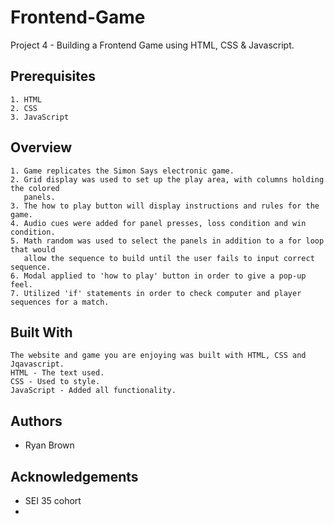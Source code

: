 # Frontend-Game
Project 4 - Building a Frontend Game using HTML, CSS &amp; Javascript.

## Prerequisites
	1. HTML
	2. CSS
	3. JavaScript

## Overview
	1. Game replicates the Simon Says electronic game.
	2. Grid display was used to set up the play area, with columns holding the colored
	   panels.
	3. The how to play button will display instructions and rules for the game.
	4. Audio cues were added for panel presses, loss condition and win condition.
	5. Math random was used to select the panels in addition to a for loop that would 
       allow the sequence to build until the user fails to input correct sequence.
	6. Modal applied to 'how to play' button in order to give a pop-up feel.
	7. Utilized 'if' statements in order to check computer and player sequences for a match.

## Built With
	The website and game you are enjoying was built with HTML, CSS and Jqavascript.
	HTML - The text used.
	CSS - Used to style.
	JavaScript - Added all functionality.

## Authors
  * Ryan Brown 

## Acknowledgements
  * SEI 35 cohort
  * 